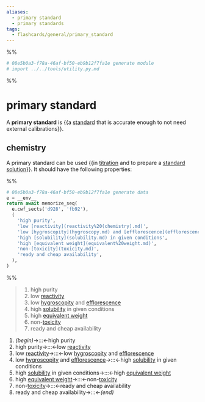 ```yaml
---
aliases:
  - primary standard
  - primary standards
tags:
  - flashcards/general/primary_standard
---
```


%%
```Python
# 08e5b0a3-f78a-46af-bf50-eb9b12f7fa1e generate module
# import ../../tools/utility.py.md
```
%%

# primary standard

A __primary standard__ is {{a [standard](standard%20(metrology).md) that is accurate enough to not need external calibrations}}. <!--SR:!2024-07-28,349,290-->

## chemistry

A primary standard can be used {{in [titration](titration.md) and to prepare a [standard solution](standard%20solution.md)}}. It should have the following properties: <!--SR:!2024-09-01,369,290-->

%%
```Python
# 08e5b0a3-f78a-46af-bf50-eb9b12f7fa1e generate data
e = __env__
return await memorize_seq(
  e.cwf_sects('d928', 'fb92'),
  (
    'high purity',
    'low [reactivity](reactivity%20(chemistry).md)',
    'low [hygroscopity](hygroscopy.md) and [efflorescence](efflorescence.md)',
    'high [solubility](solubility.md) in given conditions',
    'high [equivalent weight](equivalent%20weight.md)',
    'non-[toxicity](toxicity.md)',
    'ready and cheap availability',
  ),
)
```
%%

<!--08e5b0a3-f78a-46af-bf50-eb9b12f7fa1e generate section="d928"--><!-- The following content is generated at 2023-03-23T16:01:43.599717+08:00. Any edits will be overridden! -->

> 1. high purity
> 2. low [reactivity](reactivity%20(chemistry).md)
> 3. low [hygroscopity](hygroscopy.md) and [efflorescence](efflorescence.md)
> 4. high [solubility](solubility.md) in given conditions
> 5. high [equivalent weight](equivalent%20weight.md)
> 6. non-[toxicity](toxicity.md)
> 7. ready and cheap availability

<!--/08e5b0a3-f78a-46af-bf50-eb9b12f7fa1e-->

<!--08e5b0a3-f78a-46af-bf50-eb9b12f7fa1e generate section="fb92"--><!-- The following content is generated at 2023-03-23T16:01:43.584612+08:00. Any edits will be overridden! -->

1. _(begin)_→:::←high purity <!--SR:!2023-11-12,168,310!2024-05-20,318,330-->
2. high purity→:::←low [reactivity](reactivity%20(chemistry).md) <!--SR:!2024-01-30,143,230!2024-02-07,197,270-->
3. low [reactivity](reactivity%20(chemistry).md)→:::←low [hygroscopity](hygroscopy.md) and [efflorescence](efflorescence.md) <!--SR:!2023-12-26,161,250!2023-10-07,72,230-->
4. low [hygroscopity](hygroscopy.md) and [efflorescence](efflorescence.md)→:::←high [solubility](solubility.md) in given conditions <!--SR:!2023-10-25,19,190!2023-12-30,152,230-->
5. high [solubility](solubility.md) in given conditions→:::←high [equivalent weight](equivalent%20weight.md) <!--SR:!2024-01-18,157,230!2023-10-13,74,250-->
6. high [equivalent weight](equivalent%20weight.md)→:::←non-[toxicity](toxicity.md) <!--SR:!2023-10-13,45,230!2024-03-06,219,270-->
7. non-[toxicity](toxicity.md)→:::←ready and cheap availability <!--SR:!2023-10-10,25,230!2024-01-27,113,250-->
8. ready and cheap availability→:::←_(end)_ <!--SR:!2024-05-17,315,330!2023-11-13,169,310-->

<!--/08e5b0a3-f78a-46af-bf50-eb9b12f7fa1e-->
